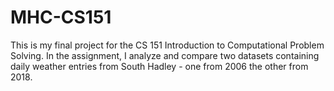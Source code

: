 # MHC-CS151
This is my final project for the CS 151 Introduction to Computational Problem Solving. In the assignment, I analyze and compare two datasets containing daily weather entries from South Hadley - one from 2006 the other from 2018. 
